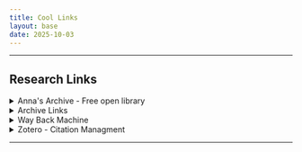 ```yaml
---
title: Cool Links
layout: base
date: 2025-10-03
---
```


---

## Research Links

<details>
<summary> Anna's Archive - Free open library </summary>
<image> images/zotero.png </image>
1
2
</details>
<details>
<summary> Archive Links </summary>
1
2
</details>
<details>
<summary> Way Back Machine </summary>
1
2
</details>
<details>
<summary> Zotero - Citation Managment </summary>
1
2
</details>


---